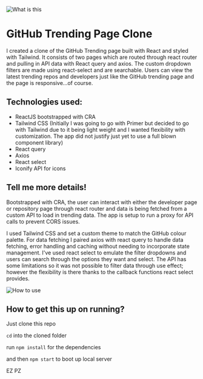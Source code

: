 ![What is this](https://media.giphy.com/media/du3J3cXyzhj75IOgvA/giphy.gif)

# GitHub Trending Page Clone

I created a clone of the GitHub Trending page built with React and styled with Tailwind. It consists of two pages which are routed through react router and pulling in API data with React query and axios. The custom dropdown filters are made using react-select and are searchable. Users can view the latest trending repos and developers just like the GitHub trending page and the page is responsive...of course. 

## Technologies used:

- ReactJS bootstrapped with CRA
- Tailwind CSS (Initially I was going to go with Primer but decided to go with Tailwind due to it being light weight and I wanted flexibility with customization. The app did not justify just yet to use a full blown component library)
- React query
- Axios
- React select
- Iconify API for icons


## Tell me more details!

Bootstrapped with CRA, the user can interact with either the developer page or repository page through react router and data is being fetched from a custom API to load in trending data. The app is setup to run a proxy for API calls to prevent CORS issues.

I used Tailwind CSS and set a custom theme to match the GitHub colour palette. For data fetching I paired axios with react query to handle data fetching, error handling and caching without needing to incorporate state management. I've used react select to emulate the filter dropdowns and users can search through the options they want and select. The API has some limitations so it was not possible to filter data through use effect; however the flexibility is there thanks to the callback functions react select provides.

![How to use](https://media.giphy.com/media/Wsju5zAb5kcOfxJV9i/giphy.gif)

## How to get this up on running?

Just clone this repo

`cd` into the cloned folder

run `npm install` for the dependencies

and then `npm start` to boot up local server

EZ PZ
